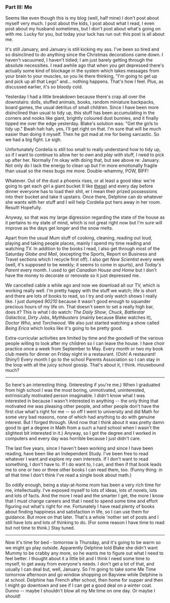 <!--
.. title: State Of The Nation
.. date: 2009-01-21 22:45:39
.. author: Amy Brown
-->

### Part III: Me

Seems like even though this is my blog (well, half mine)
I don't post about myself very much.  I post about the kids,
I post about what I read, I even post about my husband
sometimes, but I don't post about what's going on with
me.  Lucky for you, but today your luck has run out: this
post is all about me.

It's still January, and January is still kicking my ass.
I've been so tired and so disinclined to do anything since
the Christmas decorations came down.  I haven't vacuumed, I
haven't tidied; I am just barely getting through the absolute
necessities.  I read awhile ago that when you get depressed
there's actually some kind of blockage in the system which
takes messages from your brain to your muscles, so you lie
there thinking, "I'm going to get up and pick up all that
Lego" and... nothing happens.  That's how I feel.  Plus,
as discussed earlier, it's so bloody cold.

Yesterday I had a little breakdown because there's crap
all over the downstairs: dolls, stuffed animals, books, 
random miniature backpacks, board games, the usual
detritus of small children.  Since I have been more 
disinclined than usual to tidy up, this stuff has been
accumulating in the corners and nooks like giant, 
brightly coloured dust bunnies, and it finally tipped me
over the edge yesterday.  Blake's solution was: "Get the
girls to tidy up."  Bwah hah hah, yes, I'll get right
on that.  I'm sure that will be much easier than doing
it myself.  Then he got mad at me for being sarcastic.
So we had a big fight.  Le sigh.

Unfortunately Cordelia is still
too small to really understand how to tidy up, so if I 
want to continue to allow her to *own* and *play with* stuff,
I need to pick up after her.  Normally I'm okay with
doing that, but see above re: January.  Not only do
I lack the energy to clean up but I'm more emotionally
fragile than usual so the mess bugs me more.  Double-whammy,
POW, BIFF!

Whatever.  Out of the dust a phoenix rises, or at least a
good idea: we're going to get each girl a giant bucket
(I like [these](http://www.tubtrugs.com/tubtrugs.html))
and every day before dinner everyone has to load their 
shit, er I mean their prized possessions into their bucket
and take it upstairs.  Once there, Delphine can do whatever she
wants with her stuff and I will help Cordelia put hers
away in her room.  Result!  Hopefully.

Anyway, so that was my large digression regarding the
state of the house as it pertains to my state of mind, which
is not great right now but I'm sure will improve as the
days get longer and the snow melts.

Apart from the usual Mum stuff of cooking, cleaning, 
reading out loud, playing and taking people places, mainly
I spend my time reading and watching TV.  In addition to
the books I read, I also get through most of the Saturday
*Globe and Mail*, (excepting the Sports, Report on Business
and Travel sections which I recycle first off).  I also get
*New Scientist* every week (well, it's supposed to be weekly;
it seems to come in spurts), and *Today's Parent* every
month.  I used to get *Canadian House and Home* but I don't
have the money to decorate or renovate so it just depressed 
me.

We cancelled cable a while ago and now we download all our
TV, which is working really well.  I'm pretty happy with
the stuff we watch; life is short and there are lots of books
to read, so I try and only watch shows I really like.  I just
dumped *90210* because it wasn't good enough to squander precious
hours of my life on.  That doesn't seem to set a really high
bar, does it?  This is what I do watch: *The Daily Show*, 
*Chuck*, *Battlestar Galactica*, *Dirty Jobs*, *Mythbusters*
(mainly because Blake watches it), *Doctor Who*, and 
*Torchwood*.  We also just started watching a show called *Being
Erica* which looks like it's going to be pretty good.

Extra-curricular activities are limited by time and the
goodwill of the various people willing to look after my
children so I can leave the house.  I have choir practice
once a week from September to May.  Every month or two my
book club meets for dinner on Friday night in a restaurant.  (Ooh!
A restaurant!  Shiny!)
Every month I go to the school Parents Association so I can
stay in the loop with all the juicy school gossip.  That's
about it, I think.  Housebound much?

---

So here's an interesting thing.  (Interesting if you're me.)
When I graduated from high school I was the most boring,
unmotivated, uninterested, extrinsically motivated person
imaginable.  I didn't know what I was interested in because
I wasn't interested in anything -- the only thing that
motivated me was pleasing other people, and other people
don't have the first clue what's right for me -- so off 
I went to university
and did Math for some very bad reasons, none of which had
anything to do with genuine interest.  But I forged through.
(And now that I think about it was pretty damn good to get
a degree in Math from a such a hard school when I wasn't
the slightest bit interested in it.)  Anyway, so I got the
degree and I worked in computers and every day was horrible
because I just didn't care.

The last five years, since I haven't been working and since
I have been reading, have been like an Independent Study.  I've 
been free to read whatever I want and explore my own
interests. If I don't want to read something, I don't have
to.  If I do want to, I can, and then if that book leads me
to one or two or three other books I can read them, too.  (Funny 
thing: in all that time I don't think I've read a
single book about math.)

So oddly enough, being a stay-at-home mom has been a
very rich time for me, intellectually.  I've exposed myself
to lots of ideas, lots of novels, lots and lots of facts.
And the more I read and the smarter I get, the more I know that
I must change careers and that I need to spend some time
and effort figuring out what's right for me.  Fortunately
I have read plenty of books about finding happiness and satisfaction
in life, so I can use them for guidance.  But more on that
later.  That's a whole 'nother set of posts and I
still have lots and lots of thinking to do.  (For some reason
I have time to read but not time to think.)  Stay tuned.

---

Now it's time for bed - tomorrow is Thursday, and it's going to
be warm so we might go play outside.  Apparently Delphine told
Blake she didn't want Mummy to be crabby any more, so he wants
me to figure out what I need to feel better.  I thought about it
a little bit and I think I need some time to myself, to get
away from everyone's needs.  I don't get a lot of that, and
usually I can deal but, well, January.  So I'm going
to take some Me Time tomorrow afternoon and go window shopping
on Bayview while Delphine is at school.  Delphine has French
after school, then home for supper and then I might
go downtown and see if I can get a good deal on 
a winter coat.  Dunno -- maybe I shouldn't blow all my Me time
on one day.  Or maybe I should!



